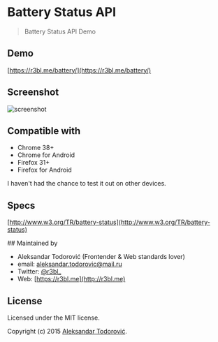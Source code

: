 # Battery Status API

> Battery Status API Demo

## Demo

[https://r3bl.me/battery/](https://r3bl.me/battery/)

## Screenshot

![screenshot](http://i.imgur.com/GDLdygE.png)

## Compatible with

- Chrome 38+
- Chrome for Android
- Firefox 31+
- Firefox for Android

I haven't had the chance to test it out on other devices.

## Specs

[http://www.w3.org/TR/battery-status](http://www.w3.org/TR/battery-status)

## Maintained by

- Aleksandar Todorović (Frontender & Web standards lover)
- email: [aleksandar.todorovic@mail.ru](mailto:aleksandar.todorovic@mail.ru)
- Twitter: [@r3bl_](http://twitter.com/r3bl_)
- Web: [https://r3bl.me](http://r3bl.me)

## License
Licensed under the MIT license.

Copyright (c) 2015 [Aleksandar Todorović](https://r3bl.me).
